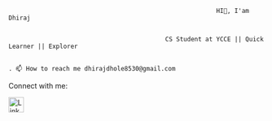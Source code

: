                                                              HI👋, I'am Dhiraj


                                               CS Student at YCCE || Quick Learner || Explorer


    . 📫 How to reach me dhirajdhole8530@gmail.com



Connect with me:

<a href="https://www.linkedin.com/in/dhiraj-dhole-bb5864236/L" target="_blank"><img src="https://www.linkedin.com/feed/?nis=true&lipi=urn%3Ali%3Apage%3Ad_flagship3_profile_view_base%3BZB2XSw6LSfiCYA%2FzJQ%2BGdw%3D%3D" alt="LinkedIn" width="30"></a>

